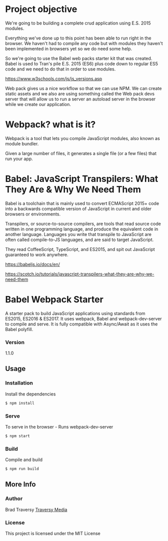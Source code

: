 # Project objective

We're going to be building a complete crud application using
E.S. 2015 modules.

Everything we've done up to this point has been able to run right in the browser. We haven't had to compile any code but with modules they haven't been implemented in browsers yet so
we do need some help.

So we're going to use the Babel web packs starter kit that was created. Babel is used to Tran's pile E.S. 2015 (ES6) plus code down to regular ES5 code and we need to do that in order to use modules.

https://www.w3schools.com/js/js_versions.asp

Web pack gives us a nice workflow so that we can use NPM. We can create static assets and we also are using something called the Web pack devs server that will allow us to run a server an autoload server in the browser while we create our application.

# Webpack? what is it?

Webpack is a tool that lets you compile JavaScript modules, also known as module bundler.

Given a large number of files, it generates a single file (or a few files) that run your app.

# Babel: JavaScript Transpilers: What They Are & Why We Need Them

Babel is a toolchain that is mainly used to convert ECMAScript 2015+ code into a backwards compatible version of JavaScript in current and older browsers or environments.

Transpilers, or source-to-source compilers, are tools that read source code written in one programming language, and produce the equivalent code in another language. Languages you write that transpile to JavaScript are often called compile-to-JS languages, and are said to target JavaScript.

They read CoffeeScript, TypeScript, and ES2015, and spit out JavaScript guaranteed to work anywhere.

https://babeljs.io/docs/en/

https://scotch.io/tutorials/javascript-transpilers-what-they-are-why-we-need-them

# Babel Webpack Starter

A starter pack to build JavaScript applications using standards from ES2015, ES2016 & ES2017. It uses webpack, Babel and webpack-dev-server to compile and serve. It is fully compatible with Async/Await as it uses the Babel polyfill.

### Version

1.1.0

## Usage

### Installation

Install the dependencies

```sh
$ npm install
```

### Serve

To serve in the browser - Runs webpack-dev-server

```sh
$ npm start
```

### Build

Compile and build

```sh
$ npm run build
```

## More Info

### Author

Brad Traversy
[Traversy Media](http://www.traversymedia.com)

### License

This project is licensed under the MIT License
